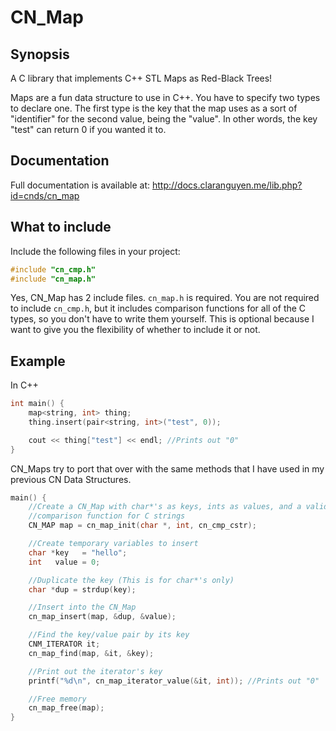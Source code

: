 # CN_Map

## Synopsis
A C library that implements C++ STL Maps as Red-Black Trees!

Maps are a fun data structure to use in C++. You have to specify two types to declare one. The first type is the key that the map uses as a sort of "identifier" for the second value, being the "value". In other words, the key "test" can return 0 if you wanted it to.

## Documentation
Full documentation is available at: http://docs.claranguyen.me/lib.php?id=cnds/cn_map

## What to include
Include the following files in your project:
```c
#include "cn_cmp.h"
#include "cn_map.h"
```
Yes, CN\_Map has 2 include files. `cn_map.h` is required. You are not required to include `cn_cmp.h`, but it includes comparison functions for all of the C types, so you don't have to write them yourself. This is optional because I want to give you the flexibility of whether to include it or not.

## Example
In C++
```c++
int main() {
	map<string, int> thing;
	thing.insert(pair<string, int>("test", 0));

	cout << thing["test"] << endl; //Prints out "0"
}
```

CN_Maps try to port that over with the same methods that I have used in my previous CN Data Structures.

```c
main() {
	//Create a CN_Map with char*'s as keys, ints as values, and a valid
	//comparison function for C strings
	CN_MAP map = cn_map_init(char *, int, cn_cmp_cstr);

	//Create temporary variables to insert
	char *key   = "hello";
	int   value = 0;

	//Duplicate the key (This is for char*'s only)
	char *dup = strdup(key);

	//Insert into the CN_Map
	cn_map_insert(map, &dup, &value);

	//Find the key/value pair by its key
	CNM_ITERATOR it;
	cn_map_find(map, &it, &key);

	//Print out the iterator's key
	printf("%d\n", cn_map_iterator_value(&it, int)); //Prints out "0"

	//Free memory
	cn_map_free(map);
}
```
